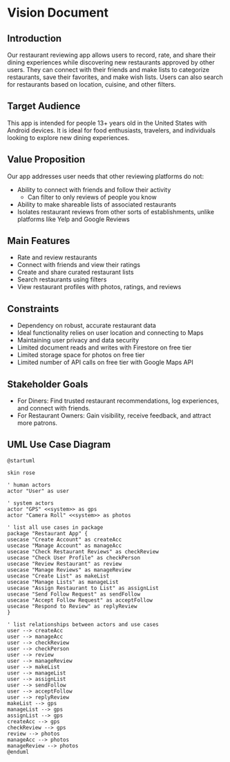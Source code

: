 # Vision Document

## Introduction

Our restaurant reviewing app allows users to record, rate, and share their dining experiences while discovering new restaurants approved by other users. 
They can connect with their friends and make lists to categorize restaurants, save their favorites, and make wish lists.
Users can also search for restaurants based on location, cuisine, and other filters.

## Target Audience

This app is intended for people 13+ years old in the United States with Android devices.
It is ideal for food enthusiasts, travelers, and individuals looking to explore new dining experiences.


## Value Proposition
Our app addresses user needs that other reviewing platforms do not:
* Ability to connect with friends and follow their activity
  * Can filter to only reviews of people you know
* Ability to make shareable lists of associated restaurants
* Isolates restaurant reviews from other sorts of establishments, unlike platforms like Yelp and Google Reviews

## Main Features
* Rate and review restaurants
* Connect with friends and view their ratings
* Create and share curated restaurant lists
* Search restaurants using filters
* View restaurant profiles with photos, ratings, and reviews

## Constraints

* Dependency on robust, accurate restaurant data
* Ideal functionality relies on user location and connecting to Maps
* Maintaining user privacy and data security
* Limited document reads and writes with Firestore on free tier
* Limited storage space for photos on free tier
* Limited number of API calls on free tier with Google Maps API

## Stakeholder Goals

* For Diners: Find trusted restaurant recommendations, log experiences, and connect with friends.
* For Restaurant Owners: Gain visibility, receive feedback, and attract more patrons.


## UML Use Case Diagram

```plantuml
@startuml

skin rose

' human actors
actor "User" as user

' system actors
actor "GPS" <<system>> as gps
actor "Camera Roll" <<system>> as photos

' list all use cases in package 
package "Restaurant App" {
usecase "Create Account" as createAcc
usecase "Manage Account" as manageAcc
usecase "Check Restaurant Reviews" as checkReview
usecase "Check User Profile" as checkPerson
usecase "Review Restaurant" as review
usecase "Manage Reviews" as manageReview
usecase "Create List" as makeList
usecase "Manage Lists" as manageList
usecase "Assign Restaurant to List" as assignList
usecase "Send Follow Request" as sendFollow
usecase "Accept Follow Request" as acceptFollow
usecase "Respond to Review" as replyReview
}

' list relationships between actors and use cases 
user --> createAcc
user --> manageAcc
user --> checkReview
user --> checkPerson
user --> review
user --> manageReview
user --> makeList
user --> manageList
user --> assignList
user --> sendFollow
user --> acceptFollow
user --> replyReview
makeList --> gps
manageList --> gps
assignList --> gps
createAcc --> gps
checkReview --> gps
review --> photos
manageAcc --> photos
manageReview --> photos
@enduml
```